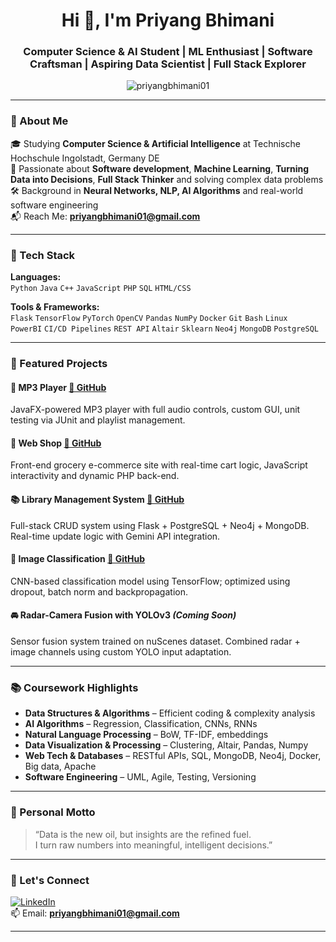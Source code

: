 <h1 align="center">Hi 👋, I'm Priyang Bhimani</h1>
<h3 align="center">Computer Science & AI Student | ML Enthusiast | Software Craftsman | Aspiring Data Scientist | Full Stack Explorer</h3>

<p align="center">
  <img src="https://komarev.com/ghpvc/?username=priyangbhimani01&label=Profile%20views&color=0e75b6&style=flat" alt="priyangbhimani01" />
</p>

---

### 🧠 About Me

🎓 Studying **Computer Science & Artificial Intelligence** at Technische Hochschule Ingolstadt, Germany DE  
🤖 Passionate about **Software development**, **Machine Learning**, **Turning Data into Decisions**, **Full Stack Thinker** and solving complex data problems  
🛠 Background in **Neural Networks, NLP, AI Algorithms** and real-world software engineering  
📬 Reach Me: **priyangbhimani01@gmail.com**  

---

### 💼 Tech Stack

**Languages:**  
`Python` `Java` `C++` `JavaScript` `PHP` `SQL` `HTML/CSS`

**Tools & Frameworks:**  
`Flask` `TensorFlow` `PyTorch` `OpenCV` `Pandas` `NumPy` `Docker` `Git` `Bash` `Linux`  
`PowerBI` `CI/CD Pipelines` `REST API` `Altair` `Sklearn` `Neo4j` `MongoDB` `PostgreSQL`

---

### 🚀 Featured Projects

#### 🎵 MP3 Player [🔗 GitHub](https://github.com/priyangbhimani01/MP3_Player)
JavaFX-powered MP3 player with full audio controls, custom GUI, unit testing via JUnit and playlist management.

#### 🛒 Web Shop [🔗 GitHub](https://github.com/priyangbhimani01/WebShop)
Front-end grocery e-commerce site with real-time cart logic, JavaScript interactivity and dynamic PHP back-end.

#### 📚 Library Management System [🔗 GitHub](https://github.com/priyangbhimani01/SQL_Library_management)
Full-stack CRUD system using Flask + PostgreSQL + Neo4j + MongoDB. Real-time update logic with Gemini API integration.

#### 🧠 Image Classification [🔗 GitHub](https://github.com/priyangbhimani01/Object_Detection_Prediction.git)
CNN-based classification model using TensorFlow; optimized using dropout, batch norm and backpropagation.

#### 🚘 Radar-Camera Fusion with YOLOv3 *(Coming Soon)*  
Sensor fusion system trained on nuScenes dataset. Combined radar + image channels using custom YOLO input adaptation.

---


### 📚 Coursework Highlights

- **Data Structures & Algorithms** – Efficient coding & complexity analysis  
- **AI Algorithms** – Regression, Classification, CNNs, RNNs  
- **Natural Language Processing** – BoW, TF-IDF, embeddings  
- **Data Visualization & Processing** – Clustering, Altair, Pandas, Numpy  
- **Web Tech & Databases** – RESTful APIs, SQL, MongoDB, Neo4j, Docker, Big data, Apache  
- **Software Engineering** – UML, Agile, Testing, Versioning

---

### 💬 Personal Motto

> “Data is the new oil, but insights are the refined fuel.  
> I turn raw numbers into meaningful, intelligent decisions.”

---

### 🔗 Let's Connect

[![LinkedIn](https://img.shields.io/badge/LinkedIn-blue?style=flat&logo=linkedin)](https://www.linkedin.com/in/www.linkedin.com/in/priyang-bhimani-2217b0275)  
📫 Email: **priyangbhimani01@gmail.com**

---
